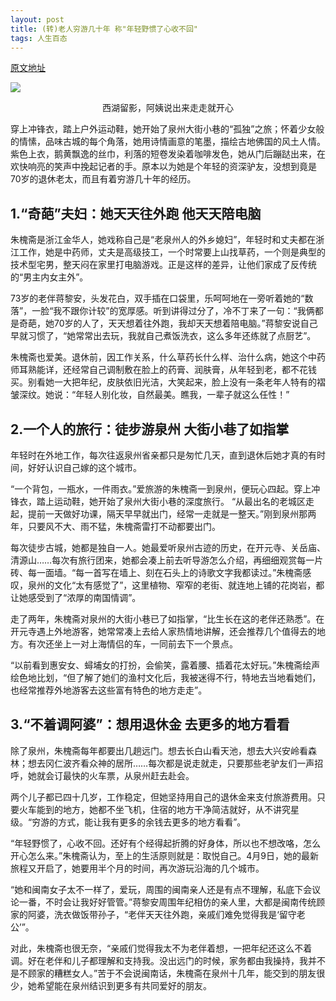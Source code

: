 ```yaml
---
layout: post
title: (转)老人穷游几十年 称"年轻野惯了心收不回" 
tags: 人生百态
---
```


[原文地址](http://news.qq.com/a/20160413/039065.htm)

![](http://img1.gtimg.com/news/pics/hv1/129/229/2051/133424799.jpg)
<center> 西湖留影，阿姨说出来走走就开心</center>

穿上冲锋衣，踏上户外运动鞋，她开始了泉州大街小巷的“孤独”之旅；怀着少女般的情愫，品味古城的每个角落，她用诗情画意的笔墨，描绘古地佛国的风土人情。
紫色上衣，鹅黄飘逸的丝巾，利落的短卷发染着咖啡发色，她从门后蹦跶出来，在欢快响亮的笑声中挽起记者的手。原本以为她是个年轻的资深驴友，没想到竟是70岁的退休老太，而且有着穷游几十年的经历。

1.“奇葩”夫妇：她天天往外跑 他天天陪电脑
---

朱槐斋是浙江金华人，她戏称自己是“老泉州人的外乡媳妇”，年轻时和丈夫都在浙江工作，她是中药师，丈夫是高级技工，一个时常要上山找草药，一个则是典型的技术型宅男，整天闷在家里打电脑游戏。正是这样的差异，让他们家成了反传统的“男主内女主外”。

73岁的老伴蒋黎安，头发花白，双手插在口袋里，乐呵呵地在一旁听着她的“数落”，一脸“我不跟你计较”的宽厚感。听到讲得过分了，冷不丁来了一句：“我俩都是奇葩，她70岁的人了，天天想着往外跑，我却天天想着陪电脑。”蒋黎安说自己早就习惯了，“她常常出去玩，我就自己煮饭洗衣，这么多年还练就了点厨艺”。

朱槐斋也爱美。退休前，因工作关系，什么草药长什么样、治什么病，她这个中药师耳熟能详，还经常自己调制敷在脸上的药膏、润肤膏，从年轻到老，都不花钱买。别看她一大把年纪，皮肤依旧光洁，大笑起来，脸上没有一条老年人特有的褶皱深纹。她说：“年轻人别化妆，自然最美。瞧我，一辈子就这么任性！”

2.一个人的旅行：徒步游泉州 大街小巷了如指掌
---

年轻时在外地工作，每次往返泉州省亲都只是匆忙几天，直到退休后她才真的有时间，好好认识自己嫁的这个城市。

“一个背包，一瓶水，一件雨衣。”爱旅游的朱槐斋一到泉州，便玩心四起。穿上冲锋衣，踏上运动鞋，她开始了泉州大街小巷的深度旅行。
“从最出名的老城区走起，提前一天做好功课，隔天早早就出门，经常一走就是一整天。”刚到泉州那两年，只要风不大、雨不猛，朱槐斋雷打不动都要出门。

每次徒步古城，她都是独自一人。她最爱听泉州古迹的历史，在开元寺、关岳庙、清源山……每次有旅行团来，她都会凑上前去听导游怎么介绍，再细细观赏每一片砖、每一面墙。“每一首写在墙上、刻在石头上的诗歌文字我都读过。”朱槐斋感叹，泉州的文化“太有感觉了”，这里植物、窄窄的老街、就连地上铺的花岗岩，都让她感受到了“浓厚的南国情调”。

走了两年，朱槐斋对泉州的大街小巷已了如指掌，“比生长在这的老伴还熟悉”。在开元寺遇上外地游客，她常常凑上去给人家热情地讲解，还会推荐几个值得去的地方。有次还坐上一对上海情侣的车，一同前去下一个景点。

“以前看到惠安女、蟳埔女的打扮，会偷笑，露着腰、插着花太好玩。”朱槐斋绘声绘色地比划，“但了解了她们的渔村文化后，我被迷得不行，特地去当地看她们，也经常推荐外地游客去这些富有特色的地方走走”。

3.“不着调阿婆”：想用退休金 去更多的地方看看
---

除了泉州，朱槐斋每年都要出几趟远门。想去长白山看天池，想去大兴安岭看森林；想去冈仁波齐看众神的居所……每次都是说走就走，只要那些老驴友们一声招呼，她就会订最快的火车票，从泉州赶去赴会。

两个儿子都已四十几岁，工作稳定，但她坚持用自己的退休金来支付旅游费用。只要火车能到的地方，她都不坐飞机，住宿的地方干净简洁就好，从不讲究星级。“穷游的方式，能让我有更多的余钱去更多的地方看看”。

“年轻野惯了，心收不回。还好有个经得起折腾的好身体，所以也不想改咯，怎么开心怎么来。”朱槐斋认为，至上的生活原则就是：取悦自己。4月9日，她的最新旅程又开启了，她要用半个月的时间，再次游玩沿海的几个城市。

“她和闽南女子太不一样了，爱玩，周围的闽南亲人还是有点不理解，私底下会议论一番，不时会让我好好管管。”蒋黎安周围年纪相仿的亲人里，大都是闽南传统顾家的阿婆，洗衣做饭带孙子，“老伴天天往外跑，亲戚们难免觉得我是‘留守老公’”。

对此，朱槐斋也很无奈，“亲戚们觉得我太不为老伴着想，一把年纪还这么不着调。好在老伴和儿子都理解和支持我。没出远门的时候，家务都由我操持，我并不是不顾家的糟糕女人。”苦于不会说闽南话，朱槐斋在泉州十几年，能交到的朋友很少，她希望能在泉州结识到更多有共同爱好的朋友。